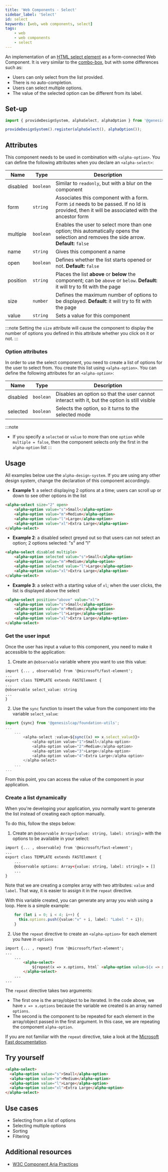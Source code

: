 ```yaml
---
title: 'Web Components - Select'
sidebar_label: 'Select'
id: select
keywords: [web, web components, select]
tags:
    - web
    - web components
    - select
---
```


<div class="select-examples">

An implementation of an [HTML select element](https://developer.mozilla.org/en-US/docs/Web/HTML/Element/select) as a form-connected Web Component. It is very similar to the [combo-box](../combobox/), but with some differences such as:

- Users can only select from the list provided.
- There is no auto-completion.
- Users can select multiple options.
- The value of the selected option can be different from its label.

## Set-up

```ts
import { provideDesignSystem, alphaSelect, alphaOption } from '@genesislcap/alpha-design-system';

provideDesignSystem().register(alphaSelect(), alphaOption());
```

## Attributes

This component needs to be used in combination with `<alpha-option>`. You can define the following attributes when you declare an `<alpha-select>`: 

| Name     | Type      | Description                                                                                                                              |
|----------|-----------|------------------------------------------------------------------------------------------------------------------------------------------|
| disabled | `boolean` | Similar to `readonly`, but with a blur on the component                                                                                  |
| form     | `string`  | Associates this component with a form. Form `id` needs to be passed. If no Id is provided, then it will be associated with the ancestor form  |
| multiple | `boolean` | Enables the user to select more than one option; this automatically opens the selection and removes the side arrow. **Default:** `false` | 
| name     | `string`  | Gives this component a name                                                                                                              |
| open     | `boolean` | Defines whether the list starts opened or not. **Default:** `false`                                                                      |
| position | `string`  | Places the list **above** or **below** the component; can be `above` or `below`. **Default:** it will try to fit with the page           | 
| size     | `number`  | Defines the maximum number of options to be displayed. **Default:** it will try to fit with the page                                     | 
| value    | `string`  | Sets a value for this component                                                                                                          | 

:::note
Setting the `size` attribute will cause the component to display the number of options you defined in this attribute whether you
click on it or not.
:::

### Option attributes

In order to use the select component, you need to create a list of options for the user to select from. You create this list using `<alpha-option>`. You can define the following attributes for an `<alpha-option>`:

| Name     | Type      | Description                                                                                  |
|----------|-----------|----------------------------------------------------------------------------------------------|
| disabled | `boolean` | Disables an option so that the user cannot interact with it, but the option is still visible |
| selected | `boolean` | Selects the option, so it turns to the selected mode                                         |

:::note
- If you specify a `selected` or `value` to more than one `option` while `multiple = false`, then the component selects only the first in the `alpha-option` list
:::

## Usage
All examples below use the `alpha-design-system`. If you are using any other design system, change the declaration of this component accordingly.

- **Example 1**: a select displaying 2 options at a time; users can scroll up or down to see other options in the list
```html title="Example 1"
<alpha-select size="2" open>
    <alpha-option value="s">Small</alpha-option>
    <alpha-option value="m">Medium</alpha-option>
    <alpha-option value="l">Large</alpha-option>
    <alpha-option value="xl">Extra Large</alpha-option>
</alpha-select>
```
- **Example 2**: a disabled select greyed out so that users can not select an option; 2 options selected: "s" and "l"
```html title="Example 2"
<alpha-select disabled multiple>
    <alpha-option selected value="s">Small</alpha-option>
    <alpha-option value="m">Medium</alpha-option>
    <alpha-option selected value="l">Large</alpha-option>
    <alpha-option value="xl">Extra Large</alpha-option>
</alpha-select>
```
- **Example 3**: a select with a starting value of `xl`; when the user clicks, the list is displayed above the select
```html title="Example 3"
<alpha-select position="above" value="xl">
    <alpha-option value="s">Small</alpha-option>
    <alpha-option value="m">Medium</alpha-option>
    <alpha-option value="l">Large</alpha-option>
    <alpha-option value="xl">Extra Large</alpha-option>
</alpha-select>
```

### Get the user input
Once the user has input a value to this component, you need to make it accessible to the application:

1. Create an `@observable` variable where you want to use this value:

```html {1,5}
import {... , observable} from '@microsoft/fast-element';
...
export class TEMPLATE extends FASTElement {
...
@observable select_value: string
...
}
```

2. Use the `sync` function to insert the value from the component into the variable `select_value`:

```typescript tile="Example 4" {1,4-9}
import {sync} from '@genesislcap/foundation-utils';
...
    ...
        <alpha-select :value=${sync((x) => x.select_value)}>
            <alpha-option value="1">Small</alpha-option>
            <alpha-option value="2">Medium</alpha-option>
            <alpha-option value="3">Large</alpha-option>
            <alpha-option value="4">Extra Large</alpha-option>
        </alpha-select>
    ...
...    
```

From this point, you can access the value of the component in your application.

### Create a list dynamically
When you're developing your application, you normally want to generate the list instead of creating each option manually.

To do this, follow the steps below:

1. Create an `@observable Array<{value: string, label: string}>` with the options to be available in your select:

```html {1,5}
import {... , observable} from '@microsoft/fast-element';
...
export class TEMPLATE extends FASTElement {
    ...
    @observable options: Array<{value: string, label: string}> = []
    ...
}
```

Note that we are creating a complex array with two attributes: `value` and `label`. That way, it is easier to assign it in the `repeat` directive.

With this variable created, you can generate any array you wish using a loop. Here is a simple example:

``` typescript
    for (let i = 0; i < 4; i++) {
      this.options.push({value:"v" + i, label: "Label " + i});
    }
```

2. Use the `repeat` directive to create an `<alpha-option>` for each element you have in `options`

```html {1,5}
import {... , repeat} from '@microsoft/fast-element';
...
    ...
        <alpha-select>
            ${repeat(x => x.options, html` <alpha-option value=${x => x.value}>${x => x.label}</alpha-option>`)}
        </alpha-select>
    ...
...    
```

The `repeat` directive takes two arguments:
- The first one is the array/object to be iterated. In the code above, we have `x => x.options` because the variable we created is an array named `options`.
- The second is the component to be repeated for each element in the array/object passed in the first argument. In this case, we are repeating the component `alpha-option`.


If you are not familiar with the `repeat` directive, take a look at the [Microsoft Fast documentation](https://www.fast.design/docs/fast-element/using-directives/#the-repeat-directive).

## Try yourself

```html title="try yourself" live
<alpha-select>
  <alpha-option value="s">Small</alpha-option>
  <alpha-option value="m">Medium</alpha-option>
  <alpha-option value="l">Large</alpha-option>
  <alpha-option value="xl">Extra Large</alpha-option>
</alpha-select>
```

## Use cases

- Selecting from a list of options
- Selecting multiple options
- Sorting
- Filtering

## Additional resources

- [W3C Component Aria Practices](https://www.w3.org/TR/wai-aria-practices-1.1/#Listbox)

</div>
